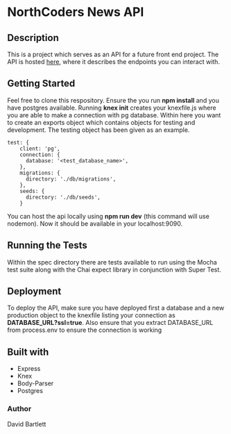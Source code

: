 # NorthCoders News API

## Description

This is a project which serves as an API for a future front end project. The API is hosted [here](https://david-nc-knews.herokuapp.com/api/), where it describes the endpoints you can interact with.

## Getting Started

Feel free to clone this respository. Ensure the you run **npm install** and you have postgres available. Running **knex init** creates your knexfile.js where you are able to make a connection with pg database. Within here you want to create an exports object which contains objects for testing and development. The testing object has been given as an example.

```
test: {
    client: 'pg',
    connection: {
      database: '<test_database_name>',
    },
    migrations: {
      directory: './db/migrations',
    },
    seeds: {
      directory: './db/seeds',
    }

```

You can host the api locally using **npm run dev** (this command will use nodemon). Now it should be available in your localhost:9090.

## Running the Tests

Within the spec directory there are tests available to run using the Mocha test suite along with the Chai expect library in conjunction with Super Test.

## Deployment

To deploy the API, make sure you have deployed first a database and a new production object to the knexfile listing your connection as **DATABASE_URL?ssl=true**. Also ensure that you extract DATABASE_URL from process.env to ensure the connection is working

## Built with

- Express
- Knex
- Body-Parser
- Postgres

### Author

David Bartlett
